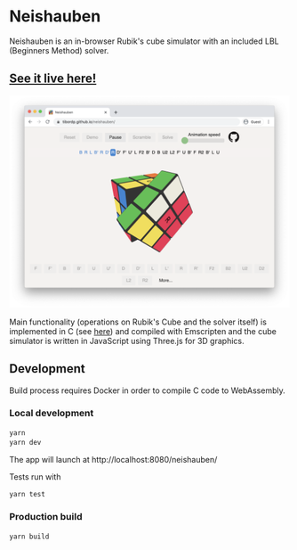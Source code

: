 # Neishauben

Neishauben is an in-browser Rubik's cube simulator with an included LBL (Beginners Method) solver.

## [See it live here!](https://tibordp.github.io/neishauben)

![Screenshot](./docs/screenshot.png)

Main functionality (operations on Rubik's Cube and the solver itself) is implemented in C (see [here](./src/rubiks.c)) and compiled with Emscripten and the cube simulator is written in JavaScript using Three.js for 3D graphics.

## Development

Build process requires Docker in order to compile C code to WebAssembly.

### Local development

```bash
yarn
yarn dev
```

The app will launch at 
http://localhost:8080/neishauben/

Tests run with
```bash
yarn test
```

### Production build 

```
yarn build
```